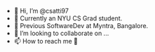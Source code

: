 - 👋 Hi, I’m @csatti97
- 🌱 Currently an NYU CS Grad student.
- 👀 Previous SoftwareDev at Myntra, Bangalore.
- 💞️ I’m looking to collaborate on ...
- 📫 How to reach me 👀

<!---
csatti97/csatti97 is a ✨ special ✨ repository because its `README.md` (this file) appears on your GitHub profile.
You can click the Preview link to take a look at your changes.
--->
